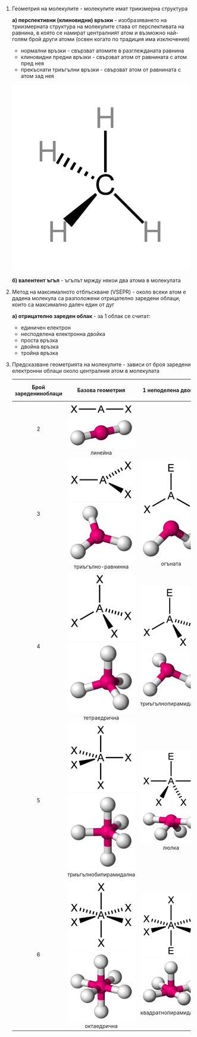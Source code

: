 1. Геометрия на молекулите - молекулите имат триизмерна структура
	
	**а) перспективни (клиновидни) връзки** - изобразяването на триизмерната структура на молекулите става от перспективата на равнина, в която се намират централният атом и възможно най-голям брой други атоми (освен когато по традиция има изключения)
	- нормални връзки - свързват атомите в разглежданата равнина
	- клиновидни предни връзки - свързват атом от равнината с атом пред нея
	- прекъснати триъгълни връзки - свързват атом от равнината с атом зад нея
	
	![Methan 3D Structure](Resources/Methan%203D%20Structure.jpg)
	
	**б) валентент ъгъл** - ъгълът мржду някои два атома в молекулата

2. Метод на максималното отблъскване (VSEPR) - около всеки атом е дадена молекула са разположени отрицателно заредени облаци, които са максимално далеч един от дуг
	
	**а) отрицателно зареден облак** - за 1 облак се считат:
	- единичен електрон
	- несподелена електронна двойка
	- проста връзка
	- двойна връзка
	- тройна връзка

3. Предсказване геометрията на молекулите - зависи от броя заредени електронни облаци около централния атом в молекулата
	
	|Брой заредениноблаци|Базова геометрия|1 неподелена двойка|2 неподелени двойки|3 неподелени двойки|Валентни ъгли|Примери|
	|:--:|:--:|:--:|:--:|:--:|:--:|:--:|
	|2|![Linear Geometry](Resources/Linear%20Geometry.png) ![Linear Geometry Balls](Resources/Linear%20Geometry%20Balls.png)линейна||||180°|$\ce{CO2, HCN}$|
	|3|![Trigonal Planar Geometry](Resources/Trigonal%20Planar%20Geometry.png) ![Trigonal Planar Geometry Balls](Resources/Trigonal%20Planar%20Geometry%20Balls.png) триъгълно-равнинна|![Bent Geometry](Resources/Bent%20Geometry.png) ![Bent Geometry Balls](Resources/Bent%20Geometry%20Balls.png) огъната|||120°|$\ce{HCHO, SO2}$|
	|4|![Tetrahedral Geometry](Resources/Tetrahedral%20Geometry.png) ![Tetrahedral Geometry Balls](Resources/Tetrahedral%20Geometry%20Balls.png) тетраедрична|![Trigonal Pyramidal Geometry](Resources/Trigonal%20Pyramidal%20Geometry.png) ![Trigonal Pyramidal Geometry Balls](Resources/Trigonal%20Pyramidal%20Geometry%20Balls.png) триъгълнопирамидална|![Bent Geometry 2 Lone Pairs](Resources/Bent%20Geometry%202%20Lone%20Pairs.png) ![Bent Geometry Balls](Resources/Bent%20Geometry%20Balls.png) огъната||109°28'|$\ce{CH4, NH3, H2O}$|
	|5|![Trigonal Bipyramidal Geometry](Resources/Trigonal%20Bipyramidal%20Geometry.png) ![Trigonal Bipyramidal Geometry Balls](Resources/Trigonal%20Bipyramidal%20Geometry%20Balls.png) триъгълнобипирамидална|![Seesaw Geometry](Resources/Seesaw%20Geometry.png) ![Seesaw Geometry Balls](Resources/Seesaw%20Geometry%20Balls.png) люлка|![T-Shaped Geometry](Resources/T-Shaped%20Geometry.png) ![T-Shaped Geometry Balls](Resources/T-Shaped%20Geometry%20Balls.png) Т-образна|![Linear Geometry 2 Lone Pairs](Resources/Linear%20Geometry%202%20Lone%20Pairs.png) ![Linear Geometry Balls](Resources/Linear%20Geometry%20Balls.png) линейна|аксиален-аксиален: 180° </br> аксиален-екваториален: 90° </br> екваториален-екваториален: 120°|$\ce{PCl5,SF4, ClF3}$|
	|6|![Octahedral Geometry](Resources/Octahedral%20Geometry.png) ![Octahedral Geometry Balls](Resources/Octahedral%20Geometry%20Balls.png) октаедрична|![Square Pyramidal Geometry](Resources/Square%20Pyramidal%20Geometry.png) ![Square Pyramidal Geometry Balls](Resources/Square%20Pyramidal%20Geometry%20Balls.png) квадратнопирамидална|![Square Planar Geometry](Resources/Square%20Planar%20Geometry.png) ![Square Planar Geometry Balls](Resources/Square%20Planar%20Geometry%20Balls.png) квадратноравнинна||90°|$\ce{SF6, SbCl5^-}$|